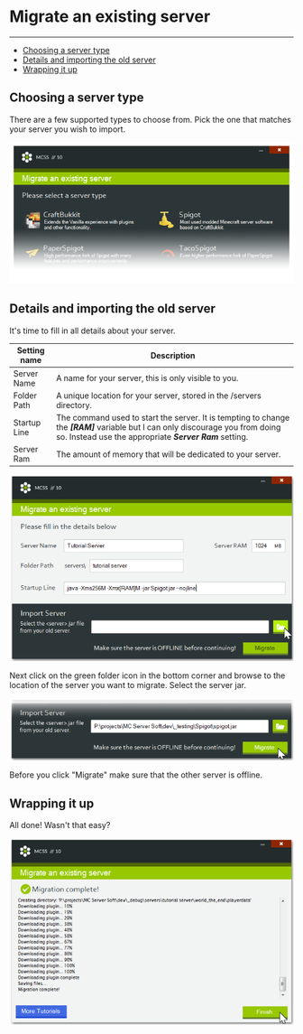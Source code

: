 # Migrate an existing server

---

*   [Choosing a server type](#choosing-a-server-type)
*   [Details and importing the old server](#details-and-importing-the-old-server)
*   [Wrapping it up](#wrapping-it-up)

<a name="#choosing-a-server-type"></a>
## Choosing a server type

There are a few supported types to choose from. Pick the one that matches your server you wish to import.

![Part of a screenshot of the create instance window, slightly faded out towards the bottom](assets/screenshots/migrate_server_type.png)

<a name="details-and-importing-the-old-server"></a>
## Details and importing the old server

It's time to fill in all details about your server.

Setting name | Description
--- | ---
Server Name | A name for your server, this is only visible to you.
Folder Path | A unique location for your server, stored in the /servers directory.
Startup Line | The command used to start the server. It is tempting to change the ***[RAM]*** variable but I can only discourage you from doing so. Instead use the appropriate ***Server Ram*** setting.
Server Ram | The amount of memory that will be dedicated to your server.

![Screenshot of the migrate instance window where you can change the server settings](assets/screenshots/migrate_server_settings.png)

Next click on the green folder icon in the bottom corner and browse to the location of the server you want to migrate. Select the server jar.

![Part of a screenshot of the migrate instance window, slightly faded out towards the bottom](assets/screenshots/migrate_server_start.png)

Before you click "Migrate" make sure that the other server is offline.

<a name="wrapping-it-up"></a>
## Wrapping it up

All done! Wasn't that easy?

![Screenshot of the create instance window](assets/screenshots/migrate_server_finished.png)
